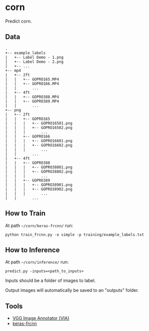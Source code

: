 # corn
Predict corn.

## Data

```
.
+-- example_labels
|   +-- Label Demo - 1.png
|   +-- Label Demo - 2.png
|   +-- ...
+-- mp4
|   +-- 2ft
|   |   +-- GOPRO165.MP4
|   |   +-- GOPRO166.MP4
|   |       ...
|   +-- 4ft
|   |   +-- GOPRO388.MP4
|   |   +-- GOPRO389.MP4
|   |       ...
+-- png
|   +-- 2ft
|   |   +-- GOPRO165
|   |   |   +-- GOPRO16501.png
|   |   |   +-- GOPRO16502.png
|   |   |       ...
|   |   +-- GOPRO166
|   |   |   +-- GOPRO16601.png
|   |   |   +-- GOPRO16602.png
|   |   |       ...
|   |       ...
|   +-- 4ft
|   |   +-- GOPRO388
|   |   |   +-- GOPRO38801.png
|   |   |   +-- GOPRO38802.png
|   |   |       ...
|   |   +-- GOPRO389
|   |   |   +-- GOPRO38901.png
|   |   |   +-- GOPRO38902.png
|   |   |       ...
|   |       ...
```

## How to Train

At path `~/corn/keras-frcnn/` run:

`python train_frcnn.py -o simple -p training/example_labels.txt`


## How to Inference

At path `~/corn/inference/` run:

`predict.py -inputs=<path_to_inputs>`

Inputs should be a folder of images to label.

Output images will automatically be saved to an "outputs" folder.

## Tools

- [VGG Image Annotator (VIA)](www.robots.ox.ac.uk/~vgg/software/via/)
- [keras-frcnn](https://github.com/kbardool/keras-frcnn)
